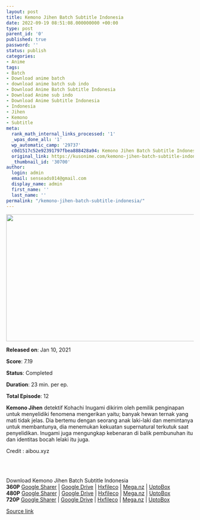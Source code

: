 ```yaml
---
layout: post
title: Kemono Jihen Batch Subtitle Indonesia
date: 2022-09-19 08:51:08.000000000 +00:00
type: post
parent_id: '0'
published: true
password: ''
status: publish
categories:
- Anime
tags:
- Batch
- Download anime batch
- download anime batch sub indo
- Download Anime Batch Subtitle Indonesia
- Download Anime sub indo
- Download Anime Subtitle Indonesia
- Indonesia
- Jihen
- Kemono
- Subtitle
meta:
  rank_math_internal_links_processed: '1'
  _wpas_done_all: '1'
  wp_automatic_camp: '29737'
  c0d1517c52e92391797fbea888428a94: Kemono Jihen Batch Subtitle Indonesia
  original_link: https://kusonime.com/kemono-jihen-batch-subtitle-indonesia/
  _thumbnail_id: '30700'
author:
  login: admin
  email: senseads014@gmail.com
  display_name: admin
  first_name: ''
  last_name: ''
permalink: "/kemono-jihen-batch-subtitle-indonesia/"
---
```

<p><img width="566" height="340" src="{{ site.baseurl }}/assets/2022/09/Kemono-Jihen-566x340.jpg" class="attachment-thumb-large size-thumb-large wp-post-image" alt="" loading="lazy" title="Kemono Jihen Batch Subtitle Indonesia" srcset="https://kusonime.com/wp-content/uploads/2021/02/Kemono-Jihen-566x340.jpg 566w, https://kusonime.com/wp-content/uploads/2021/02/Kemono-Jihen-300x180.jpg 300w, https://kusonime.com/wp-content/uploads/2021/02/Kemono-Jihen-768x462.jpg 768w, https://kusonime.com/wp-content/uploads/2021/02/Kemono-Jihen-520x313.jpg 520w, https://kusonime.com/wp-content/uploads/2021/02/Kemono-Jihen.jpg 1000w" sizes="(max-width: 566px) 100vw, 566px" />
<p><b>Released on</b>: Jan 10, 2021</p>
<p>
<p><b>Score</b>: 7.19</p>
<p>
<p><b>Status</b>: Completed</p>
<p>
<p><b>Duration</b>: 23 min. per ep.</p>
<p>
<p><b>Total Episode</b>: 12</p>
<p>
<p><strong>Kemono Jihen</strong> detektif Kohachi Inugami dikirim oleh pemilik penginapan untuk menyelidiki fenomena mengerikan yaitu; banyak hewan ternak yang mati tidak jelas. Dia bertemu dengan seorang anak laki-laki dan memintanya untuk membantunya, dia menemukan kekuatan supernatural terkutuk saat penyelidikan. Inugami juga mengungkap kebenaran di balik pembunuhan itu dan identitas bocah lelaki itu juga.</p>
<p>
<p>Credit : aibou.xyz<br />  </p>
<p>
<p> </p>
<p>
<div class="smokeddl">
<div class="smokettl">Download Kemono Jihen Batch Subtitle Indonesia</div>
<div class="smokeurl"><strong>360P</strong> <a href="https://acefile.co/f/41034931/kusonime-insiden-monster-360p-rar" target="_blank" rel="noopener noreferrer">Google Sharer</a> | <a href="https://drive.google.com/uc?export=download&amp;id=1InkA_QlKBNG_lWpDIbnPix4wG2wIVSVV" target="_blank" rel="noopener">Google Drive</a> | <a href="https://hxfile.co/e37ia17l22jn" target="_blank" rel="noopener">Hxfileco</a> | <a href="https://mega.nz/file/yVRDGIKK#pSuz0ohJcBr5ccPqpElCbSfhUG0789_CLzTK-3StyoQ" target="_blank" rel="noopener">Mega.nz</a> | <a href="https://uptobox.com/8u2mk6mdv57h" target="_blank" rel="noopener">UptoBox</a></div>
<div class="smokeurl"><strong>480P</strong> <a href="https://acefile.co/f/41034933/kusonime-insiden-monster-480p-rar" target="_blank" rel="noopener noreferrer">Google Sharer</a> | <a href="https://drive.google.com/uc?export=download&amp;id=16GelUnHQSd7VtWxBiVTFFn77Vc0PqdCm" target="_blank" rel="noopener">Google Drive</a> | <a href="https://hxfile.co/fozyhcampwpl" target="_blank" rel="noopener">Hxfileco</a> | <a href="https://mega.nz/file/KBZ1wICA#jYYr9CQp9HfgTYZi7lJr7_K54ZiV7kkalUI0WonuLSU" target="_blank" rel="noopener">Mega.nz</a> | <a href="https://uptobox.com/m7lacxxzyl4w" target="_blank" rel="noopener">UptoBox</a></div>
<div class="smokeurl"><strong>720P</strong> <a href="https://acefile.co/f/41034936/kusonime-insiden-monster-720p-rar" target="_blank" rel="noopener noreferrer">Google Sharer</a> | <a href="https://drive.google.com/uc?export=download&amp;id=1oYkxvxmhBoN6qQwkJ0lGosqyLmCLrkJk" target="_blank" rel="noopener">Google Drive</a> | <a href="https://hxfile.co/ez6sgmtrt6cf" target="_blank" rel="noopener">Hxfileco</a> | <a href="https://mega.nz/file/bIYHTYrL#UHFZDlECV1uVhFZoQEZ2eZe87CXIKfRAaGEBjAHlE28" target="_blank" rel="noopener">Mega.nz</a> | <a href="https://uptobox.com/nb9hge74lngw" target="_blank" rel="noopener">UptoBox</a></div>
</div>
<p><a href="https://kusonime.com/kemono-jihen-batch-subtitle-indonesia/">Source link </a></p>
